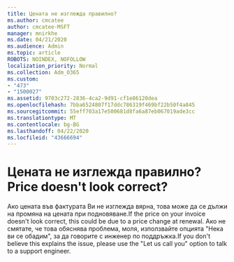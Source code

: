 ```yaml
---
title: Цената не изглежда правилно?
ms.author: cmcatee
author: cmcatee-MSFT
manager: mnirkhe
ms.date: 04/21/2020
ms.audience: Admin
ms.topic: article
ROBOTS: NOINDEX, NOFOLLOW
localization_priority: Normal
ms.collection: Adm_O365
ms.custom:
- "473"
- "1500027"
ms.assetid: 9703c272-2836-4ca2-9d91-cf1e86120dea
ms.openlocfilehash: 7bba6524807f17ddc786319f469bf22b50f4a845
ms.sourcegitcommit: 55eff703a17e500681d8fa6a87eb067019ade3cc
ms.translationtype: MT
ms.contentlocale: bg-BG
ms.lasthandoff: 04/22/2020
ms.locfileid: "43666694"
---
```

# <a name="price-doesnt-look-correct"></a><span data-ttu-id="03a7d-102">Цената не изглежда правилно?</span><span class="sxs-lookup"><span data-stu-id="03a7d-102">Price doesn't look correct?</span></span>

<span data-ttu-id="03a7d-103">Ако цената във фактурата Ви не изглежда вярна, това може да се дължи на промяна на цената при подновяване.</span><span class="sxs-lookup"><span data-stu-id="03a7d-103">If the price on your invoice doesn't look correct, this could be due to a price change at renewal.</span></span> <span data-ttu-id="03a7d-104">Ако не смятате, че това обяснява проблема, моля, използвайте опцията "Нека ви се обадим", за да говорите с инженер по поддръжка.</span><span class="sxs-lookup"><span data-stu-id="03a7d-104">If you don't believe this explains the issue, please use the "Let us call you" option to talk to a support engineer.</span></span>